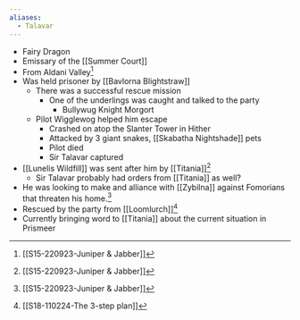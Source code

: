 ```yaml
---
aliases:
  - Talavar
---
```

- Fairy Dragon
- Emissary of the [[Summer Court]]
- From Aldani Valley[^S15]
- Was held prisoner by [[Bavlorna Blightstraw]]
	- There was a successful rescue mission
		- One of the underlings was caught and talked to the party
			- Bullywug Knight Morgort
	- Pilot Wigglewog helped him escape
		- Crashed on atop the Slanter Tower in Hither
		- Attacked by 3 giant snakes, [[Skabatha Nightshade]] pets
		- Pilot died
		- Sir Talavar captured
- [[Lunelis Wildfill]] was sent after him by [[Titania]][^S15]
	- Sir Talavar probably had orders from [[Titania]] as well?
- He was looking to make and alliance with [[Zybilna]] against Fomorians that threaten his home.[^s15]
- Rescued by the party from [[Loomlurch]][^s18]
- Currently bringing word to [[Titania]] about the current situation in Prismeer

[^S15]: [[S15-220923-Juniper & Jabber]]
[^s18]: [[S18-110224-The 3-step plan]]